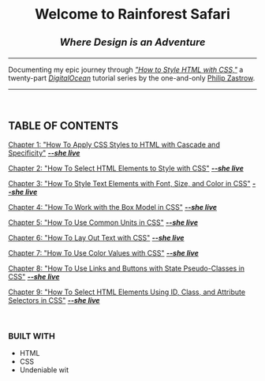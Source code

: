 

<br>

<h1 style="border-bottom: none;">
<p style="text-align: center;"><b>Welcome to Rainforest Safari</b></p>
<p style="text-align: center; font-size: 20px;"><i>Where Design is an Adventure</i></p>
</h1>

--- 

Documenting my epic journey through [_"How to Style HTML with CSS,"_](https://www.digitalocean.com/community/tutorial_series/how-to-style-html-with-css) a twenty-part [_DigitalOcean_](https://www.digitalocean.com/) tutorial series by the one-and-only [Philip Zastrow](https://zastrow.co/).

---

<br>

## TABLE OF CONTENTS

[Chapter 1: "How To Apply CSS Styles to HTML with Cascade and Specificity"](https://github.com/howema/html-css-rainforest-safari/tree/main/Story_1/1-cascade-and-specificity#readme) [_**--she live**_](https://mhowe.dev/html-css-rainforest-safari/Story_1/1-cascade-and-specificity/index.html)

[Chapter 2: "How To Select HTML Elements to Style with CSS"](https://github.com/howema/html-css-rainforest-safari/tree/main/Story_1/2-select-html-elements-w-css#readme)
[_**--she live**_](https://mhowe.dev/html-css-rainforest-safari/Story_1/2-select-html-elements-w-css/index.html)

[Chapter 3: "How To Style Text Elements with Font, Size, and Color in CSS"](https://github.com/howema/html-css-rainforest-safari/tree/main/Story_1/3-css-text-elements#readme)
[_**--she live**_](https://mhowe.dev/html-css-rainforest-safari/Story_1/3-css-text-elements/index.html)

[Chapter 4: "How To Work with the Box Model in CSS"](https://github.com/howema/html-css-rainforest-safari/tree/main/Story_1/4-css-box-model#readme)
[_**--she live**_](https://mhowe.dev/html-css-rainforest-safari/Story_1/4-css-box-model/index.html)

[Chapter 5: "How To Use Common Units in CSS"](https://github.com/howema/html-css-rainforest-safari/tree/main/Story_1/5-common-css-units#readme)
[_**--she live**_](https://mhowe.dev/html-css-rainforest-safari/Story_1/5-common-css-units/index.html)

[Chapter 6: "How To Lay Out Text with CSS"](https://github.com/howema/html-css-rainforest-safari/tree/main/Story_2/6-css-text-layout#readme)
[_**--she live**_](https://mhowe.dev/html-css-rainforest-safari/Story_2/6-css-text-layout/)

[Chapter 7: "How To Use Color Values with CSS"](https://github.com/howema/html-css-rainforest-safari/tree/main/Story_2/7-css-color-values#readme)
[_**--she live**_](https://mhowe.dev/html-css-rainforest-safari/Story_2/7-css-color-values/index.html)

[Chapter 8: "How To Use Links and Buttons with State Pseudo-Classes in CSS"](https://github.com/howema/html-css-rainforest-safari/tree/main/Story_2/8-links-and-buttons#readme)
[_**--she live**_](https://mhowe.dev/html-css-rainforest-safari/Story_2/8-links-and-buttons/index.html)

[Chapter 9: "How To Select HTML Elements Using ID, Class, and Attribute Selectors in CSS"](https://github.com/howema/html-css-rainforest-safari/tree/main/Story_2/9-attribute-selectors-css#readme)
[_**--she live**_](https://mhowe.dev/html-css-rainforest-safari/Story_2/9-attribute-selectors-css/index.html)

<br>

### BUILT WITH

- HTML
- CSS
- Undeniable wit

